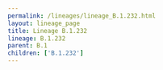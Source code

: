 ```yaml
---
permalink: /lineages/lineage_B.1.232.html
layout: lineage_page
title: Lineage B.1.232
lineage: B.1.232
parent: B.1
children: ['B.1.232']
---
```

